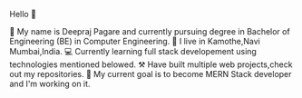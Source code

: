 Hello 👋

👨 My name is Deepraj Pagare and currently pursuing degree in Bachelor of Engineering (BE) in Computer Engineering.
📍 I live in Kamothe,Navi Mumbai,India.
💻 Currently learning full stack developement using technologies mentioned belowed.
⚒️ Have built multiple web projects,check out my repositories.
🏃 My current goal is to become MERN Stack developer and I'm working on it.
